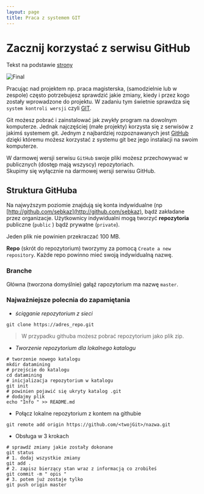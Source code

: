 ```yaml
---
layout: page
title: Praca z systemem GIT
---
```


# Zacznij korzystać z serwisu GitHub

Tekst na podstawie [strony](http://pbiecek.github.io/Przewodnik/Programowanie/jak_korzystac_z_serwisu_github_i_waffle.html)


![Final](img/final.gif)

Pracując nad projektem np. praca magisterska, (samodzielnie lub w zespole) często potrzebujesz sprawdzić jakie zmiany, kiedy i przez kogo zostały wprowadzone do projektu.
W zadaniu tym świetnie sprawdza się `system kontroli wersji` czyli [GIT](https://git-scm.com). 

Git możesz pobrać i zainstalować jak zwykły program na dowolnym komputerze.
Jednak najczęściej (małe projekty) korzysta się z serwisów z jakimś systemem git. 
Jednym z najbardziej rozpoznawanych jest [GitHub](www.github.com) dzięki któremu możesz korzystać z systemu git bez jego instalacji na swoim komputerze.

W darmowej wersji serwisu `GitHub` swoje pliki możesz przechowywać w publicznych (dostęp mają wszyscy) repozytoriach.  
Skupimy się wyłącznie na darmowej wersji serwisu GitHub.

## Struktura GitHuba

Na najwyższym poziomie znajdują się konta indywidualne (np [http://github.com/sebkaz](http://github.com/sebkaz), bądź zakładane przez organizacje. 
Użytkownicy indywidualni mogą tworzyć **repozytoria** publiczne (`public` ) bądź prywatne (`private`). 

Jeden plik nie powinien przekraczać 100 MB.

**Repo** (skrót do repozytorium) tworzymy za pomocą `Create a new repository`.
 Każde repo powinno mieć swoją indywidualną nazwę. 

### Branche

Główna (tworzona domyślnie) gałąź rapozytorium ma nazwę `master`.


### Najważniejsze polecnia do zapamiętania

* _ściąganie repozytorium z sieci_

```{bash}
git clone https://adres_repo.git
```

> W przypadku githuba możesz pobrać repozytorium jako plik zip.

* _Tworzenie repozytorium dla lokalnego katalogu_

```{bash}
# tworzenie nowego katalogu
mkdir datamining
# przejście do katalogu
cd datamining
# inicjalizacja repozytorium w katalogu
git init
# powinien pojawić się ukryty katalog .git
# dodajmy plik
echo "Info " >> README.md
```

* Połącz lokalne repozytorium z kontem na githubie

```{bash}
git remote add origin https://github.com/<twojGit>/nazwa.git
```

* Obsługa w 3 krokach

```{bash}
# sprawdź zmiany jakie zostały dokonane
git status
# 1. dodaj wszystkie zmiany
git add .
# 2. zapisz bierzący stan wraz z informacją co zrobiłeś
git commit -m " opis "
# 3. potem już zostaje tylko
git push origin master
```
